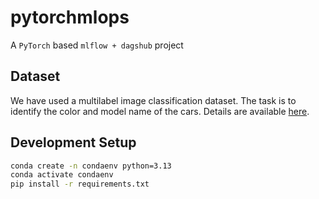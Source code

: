# pytorchmlops
A `PyTorch` based `mlflow + dagshub` project

## Dataset
We have used a multilabel image classification dataset. The task is to identify the color and model name of the cars.
Details are available [here](datasets%2FMultilabelCarAndColorDataset%2FREADME.md).

## Development Setup

```bash
conda create -n condaenv python=3.13
conda activate condaenv
pip install -r requirements.txt
```



